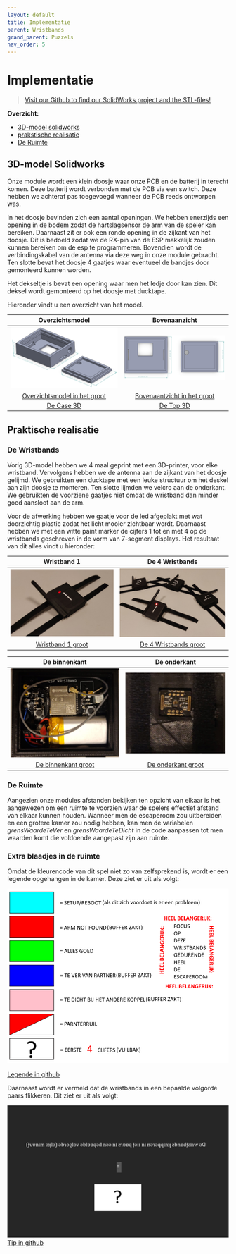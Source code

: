 ```yaml
---
layout: default
title: Implementatie
parent: Wristbands
grand_parent: Puzzels
nav_order: 5
---
```


# Implementatie

> [Visit our Github to find our SolidWorks project and the STL-files!](https://github.com/PLAN-IT-B/BachelorProefWristbands/tree/main/3D-ontwerp)

**Overzicht:**

- [3D-model solidworks](#3d-model-solidworks)
- [prakstische realisatie](#praktische-realisatie)
- [De Ruimte](#de-ruimte)

## 3D-model Solidworks
Onze module wordt een klein doosje waar onze PCB en de batterij in terecht komen. Deze batterij wordt verbonden met de PCB via een switch. Deze hebben we achteraf pas toegevoegd wanneer de PCB reeds ontworpen was.

In het doosje bevinden zich een aantal openingen. We hebben enerzijds een opening in de bodem zodat de hartslagsensor de arm van de speler kan bereiken. Daarnaast zit er ook een ronde opening in de zijkant van het doosje. Dit is bedoeld zodat we de RX-pin van de ESP makkelijk zouden kunnen bereiken om de esp te programmeren. Bovendien wordt de verbindingskabel van de antenna via deze weg in onze module gebracht. Ten slotte bevat het doosje 4 gaatjes waar eventueel de bandjes door gemonteerd kunnen worden. 

Het dekseltje is bevat een opening waar men het ledje door kan zien. Dit deksel wordt gemonteerd op het doosje met ducktape. 

Hieronder vindt u een overzicht van het model.

|**Overzichtsmodel**|**Bovenaanzicht** |
|:----:|:----:|
|![](totaalplaatje.png)|![](boven_aanzicht.png)|
|[Overzichtsmodel in het groot](https://raw.githubusercontent.com/PLAN-IT-B/BachelorProefWristbands/main/3D-ontwerp/Afbeeldingen%20ontwerp/totaalplaatje.png)|[Bovenaantzicht in het groot](https://raw.githubusercontent.com/PLAN-IT-B/BachelorProefWristbands/main/3D-ontwerp/Afbeeldingen%20ontwerp/boven%20aanzicht.png)|
|[De Case 3D](https://github.com/PLAN-IT-B/BachelorProefWristbands/blob/main/3D-ontwerp/caseWristband.STL)|[De Top 3D](https://github.com/PLAN-IT-B/BachelorProefWristbands/blob/main/3D-ontwerp/topWristband.STLp)|


## Praktische realisatie

### De Wristbands
Vorig 3D-model hebben we 4 maal geprint met een 3D-printer, voor elke wristband. Vervolgens hebben we de antenna aan de zijkant van het doosje gelijmd. We gebruikten een ducktape met een leuke structuur om het deskel aan zijn doosje te monteren. Ten slotte lijmden we velcro aan de onderkant. We gebruikten de voorziene gaatjes niet omdat de wristband dan minder goed aansloot aan de arm. 

Voor de afwerking hebben we gaatje voor de led afgeplakt met wat doorzichtig plastic zodat het licht mooier zichtbaar wordt. Daarnaast hebben we met een witte paint marker de cijfers 1 tot en met 4 op de wristbands geschreven in de vorm van 7-segment displays. Het resultaat van dit alles vindt u hieronder:

|Wristband 1| De 4 Wristbands|
|:---:|:---:|
|![](Wristband2.jpg)|![](4Wristbands1.jpg)|
|[Wristband 1 groot](https://github.com/PLAN-IT-B/BachelorProefWristbands/blob/main/Afbeeldingen/Afbeeldingen%20Realisatie/Wristband2.jpg?raw=true)|[De 4 Wristbands groot](https://github.com/PLAN-IT-B/BachelorProefWristbands/blob/main/Afbeeldingen/Afbeeldingen%20Realisatie/4Wristbands1.jpg?raw=true)|

|De binnenkant|De onderkant|
|:---:|:---:|
|![](Binnenkant1.jpg)|![](Achterkant.jpg)|
|[De binnenkant groot](https://github.com/PLAN-IT-B/BachelorProefWristbands/blob/main/Afbeeldingen/Afbeeldingen%20Realisatie/Binnenkant1.jpg?raw=true)|[De onderkant groot](https://github.com/PLAN-IT-B/BachelorProefWristbands/blob/main/Afbeeldingen/Afbeeldingen%20Realisatie/Achterkant.jpg?raw=true)|

### De Ruimte

Aangezien onze modules afstanden bekijken ten opzicht van elkaar is het aangewezen om een ruimte te voorzien waar de spelers effectief afstand van elkaar kunnen houden. Wanneer men de escaperoom zou uitbereiden en een grotere kamer zou nodig hebben, kan men de variabelen *grensWaardeTeVer* en *grensWaardeTeDicht* in de code aanpassen tot men waarden komt die voldoende aangepast zijn aan ruimte.

### Extra blaadjes in de ruimte

Omdat de kleurencode van dit spel niet zo van zelfsprekend is, wordt er een legende opgehangen in de kamer. Deze ziet er uit als volgt: 

![](LEGENDE.png)

[Legende in github](https://github.com/PLAN-IT-B/BachelorProefWristbands/blob/main/Afbeeldingen/Afbeeldingen%20Realisatie/LEGENDE.png?raw=true)


Daarnaast wordt er vermeld dat de wristbands in een bepaalde volgorde paars flikkeren. Dit ziet er uit als volgt:

![](TIP.png)
[Tip in github](https://github.com/PLAN-IT-B/BachelorProefWristbands/blob/main/Afbeeldingen/Afbeeldingen%20Realisatie/TIP.png?raw=true)
